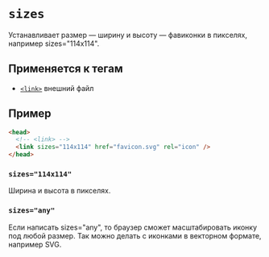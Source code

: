 # `sizes`

Устанавливает размер — ширину и высоту — фавиконки в пикселях, например sizes="114x114".

## Применяется к тегам

- [`<link>`](<../TAGS HEAD/link.md>) внешний файл

## Пример

```html
<head>
  <!-- <link> -->
  <link sizes="114x114" href="favicon.svg" rel="icon" />
</head>
```

### `sizes="114x114"`

Ширина и высота в пикселях.

### `sizes="any"`

Eсли написать sizes="any", то браузер сможет масштабировать иконку под любой размер. Так можно делать с иконками в векторном формате, например SVG.
